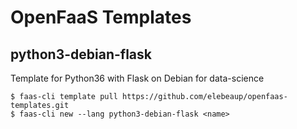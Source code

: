 # OpenFaaS Templates

## python3-debian-flask

Template for Python36 with Flask on Debian for data-science

```
$ faas-cli template pull https://github.com/elebeaup/openfaas-templates.git
$ faas-cli new --lang python3-debian-flask <name>
```
